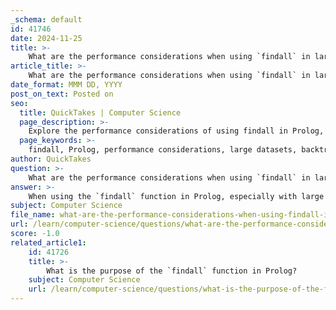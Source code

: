 ```yaml
---
_schema: default
id: 41746
date: 2024-11-25
title: >-
    What are the performance considerations when using `findall` in large datasets?
article_title: >-
    What are the performance considerations when using `findall` in large datasets?
date_format: MMM DD, YYYY
post_on_text: Posted on
seo:
  title: QuickTakes | Computer Science
  page_description: >-
    Explore the performance considerations of using findall in Prolog, especially in large datasets, focusing on backtracking, comparison with other predicates, dynamic vs static querying, and optimization strategies.
  page_keywords: >-
    findall, Prolog, performance considerations, large datasets, backtracking, bagof, setof, dynamic predicates, static predicates, data structures, memory management, optimization techniques, tail recursion
author: QuickTakes
question: >-
    What are the performance considerations when using `findall` in large datasets?
answer: >-
    When using the `findall` function in Prolog, especially with large datasets, there are several performance considerations to keep in mind:\n\n1. **Backtracking Over Large Solutions**: The `findall/3` predicate collects all solutions to a given goal by backtracking through the possible instantiations. If the goal has a large number of solutions, this can lead to significant memory usage and processing time, as all solutions are stored in a list. This is particularly relevant when the dataset is large, as the time complexity can increase with the number of solutions.\n\n2. **Comparison with Other Predicates**: While `findall/3` is useful for collecting all solutions, it is important to note that it behaves similarly to `bagof/3` and `setof/3`, but with key differences. For instance, `bagof/3` can fail if there are no solutions, while `findall/3` will return an empty list. Depending on the specific use case, choosing the right predicate can impact performance.\n\n3. **Dynamic vs. Static Predicates**: In implementations like SWI-Prolog, querying dynamic predicates has similar performance characteristics to static ones. However, the performance can vary based on the Prolog implementation being used. It is advisable to test performance in the specific environment where the Prolog code will run.\n\n4. **Data Structures**: If performance becomes a critical issue, consider using more efficient data structures than simple lists. For example, using a red-black tree (available through the `library(rbtrees)`) can improve performance for certain operations, especially when dealing with large datasets.\n\n5. **Memory Management**: The memory overhead associated with storing all solutions can be significant. If the list of solutions is large, it may lead to memory exhaustion. Therefore, it is essential to monitor memory usage and consider strategies for limiting the number of solutions collected, if applicable.\n\n6. **Optimization Techniques**: Utilizing optimization techniques such as tail recursion can help manage memory usage more effectively. Tail recursion allows the Prolog system to reuse stack frames, which can be beneficial when processing large datasets.\n\nIn summary, while `findall/3` is a powerful tool for collecting solutions in Prolog, careful consideration of the dataset size, the choice of predicates, and the underlying data structures can significantly impact performance. It is advisable to profile and test the Prolog code in the context of its intended use to ensure optimal performance.
subject: Computer Science
file_name: what-are-the-performance-considerations-when-using-findall-in-large-datasets.md
url: /learn/computer-science/questions/what-are-the-performance-considerations-when-using-findall-in-large-datasets
score: -1.0
related_article1:
    id: 41726
    title: >-
        What is the purpose of the `findall` function in Prolog?
    subject: Computer Science
    url: /learn/computer-science/questions/what-is-the-purpose-of-the-findall-function-in-prolog
---
```


&nbsp;
